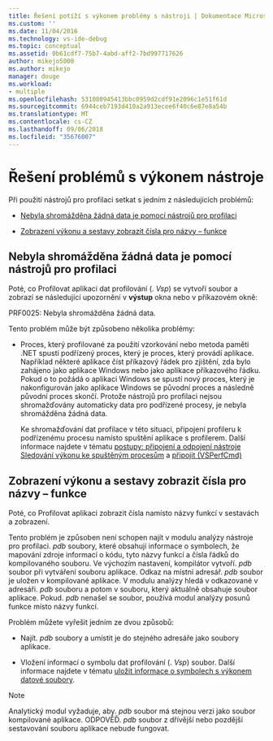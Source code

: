 ```yaml
---
title: Řešení potíží s výkonem problémy s nástroji | Dokumentace Microsoftu
ms.custom: ''
ms.date: 11/04/2016
ms.technology: vs-ide-debug
ms.topic: conceptual
ms.assetid: 0b61cdf7-75b7-4abd-aff2-7bd997717626
author: mikejo5000
ms.author: mikejo
manager: douge
ms.workload:
- multiple
ms.openlocfilehash: 531080945413bbc0959d2cdf91e2096c1e51f61d
ms.sourcegitcommit: 6944ceb7193d410a2a913ecee6f40c6e87e8a54b
ms.translationtype: MT
ms.contentlocale: cs-CZ
ms.lasthandoff: 09/06/2018
ms.locfileid: "35676007"
---
```

# <a name="troubleshoot-performance-tools-issues"></a>Řešení problémů s výkonem nástroje
Při použití nástrojů pro profilaci setkat s jedním z následujících problémů:  
  
-   [Nebyla shromážděna žádná data je pomocí nástrojů pro profilaci](#no-data-is-collected-by-the-profiling-tools)  
  
-   [Zobrazení výkonu a sestavy zobrazit čísla pro názvy – funkce](#performance-views-and-reports-display-numbers-for-function-names)  
  
## <a name="no-data-is-collected-by-the-profiling-tools"></a>Nebyla shromážděna žádná data je pomocí nástrojů pro profilaci  
 Poté, co Profilovat aplikaci dat profilování (. *Vsp*) se vytvoří soubor a zobrazí se následující upozornění v **výstup** okna nebo v příkazovém okně:  
  
 PRF0025: Nebyla shromážděna žádná data.  
  
 Tento problém může být způsobeno několika problémy:  
  
-   Proces, který profilované za použití vzorkování nebo metoda paměti .NET spustí podřízený proces, který je proces, který provádí aplikace. Například některé aplikace číst příkazový řádek pro zjištění, zda bylo zahájeno jako aplikace Windows nebo jako aplikace příkazového řádku. Pokud o to požádá o aplikaci Windows se spustí nový proces, který je nakonfigurován jako aplikace Windows se původní proces a následně původní proces skončí. Protože nástrojů pro profilaci nejsou shromažďovány automaticky data pro podřízené procesy, je nebyla shromážděna žádná data.  
  
     Ke shromažďování dat profilace v této situaci, připojení profileru k podřízenému procesu namísto spuštění aplikace s profilerem. Další informace najdete v tématu [postupy: připojení a odpojení nástroje Sledování výkonu ke spuštěným procesům](../profiling/how-to-attach-and-detach-performance-tools-to-running-processes.md) a [připojit (VSPerfCmd)](../profiling/attach.md)  
  
## <a name="performance-views-and-reports-display-numbers-for-function-names"></a>Zobrazení výkonu a sestavy zobrazit čísla pro názvy – funkce  
 Poté, co Profilovat aplikaci zobrazit čísla namísto názvy funkcí v sestavách a zobrazení.  
  
 Tento problém je způsoben není schopen najít v modulu analýzy nástroje pro profilaci. *pdb* soubory, které obsahují informace o symbolech, že mapování zdroje informací o kódu, tyto názvy funkcí a čísla řádků do kompilovaného souboru. Ve výchozím nastavení, kompilátor vytvoří. *pdb* soubor při vytváření souboru aplikace. Odkaz na místní adresář. *pdb* soubor je uložen v kompilované aplikace. V modulu analýzy hledá v odkazované v adresáři. *pdb* souboru a potom v souboru, který aktuálně obsahuje soubor aplikace. Pokud. *pdb* nenašel se soubor, používá modul analýzy posunů funkce místo názvy funkcí.  
  
 Problém můžete vyřešit jedním ze dvou způsobů:  
  
-   Najít. *pdb* soubory a umístit je do stejného adresáře jako soubory aplikace.  
  
-   Vložení informací o symbolu dat profilování (. *Vsp*) soubor. Další informace najdete v tématu [uložit informace o symbolech s výkonem datové soubory](../profiling/saving-symbol-information-with-performance-data-files.md).  
  
> [!NOTE]
>  Analytický modul vyžaduje, aby. *pdb* soubor má stejnou verzi jako soubor kompilované aplikace. ODPOVĚĎ. *pdb* soubor z dřívější nebo pozdější sestavování souboru aplikace nebude fungovat.